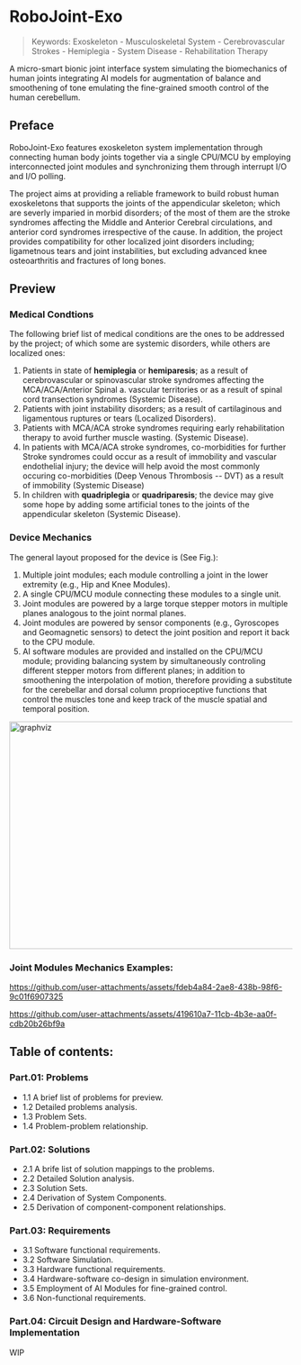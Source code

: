 # RoboJoint-Exo
> Keywords: Exoskeleton - Musculoskeletal System - Cerebrovascular Strokes - Hemiplegia - System Disease - Rehabilitation Therapy

A micro-smart bionic joint interface system simulating the biomechanics of human joints integrating AI models for augmentation of balance and smoothening of tone emulating the fine-grained smooth control of the human cerebellum.

## Preface
RoboJoint-Exo features exoskeleton system implementation through connecting human body joints together via a single CPU/MCU by employing interconnected joint modules and synchronizing them through interrupt I/O and I/O polling.

The project aims at providing a reliable framework to build robust human exoskeletons that supports the joints of the appendicular skeleton; which are severly imparied in morbid disorders; of the most of them are the stroke syndromes affecting the Middle and Anterior Cerebral circulations, and anterior cord syndromes irrespective of the cause. In addition, the project provides compatibility for other localized joint disorders including; ligametnous tears and joint instabilities, but excluding advanced knee osteoarthritis and fractures of long bones.

## Preview
### Medical Condtions
The following brief list of medical conditions are the ones to be addressed by the project; of which some are systemic disorders, while others are localized ones:
1) Patients in state of **hemiplegia** or **hemiparesis**; as a result of cerebrovascular or spinovascular stroke syndromes affecting the MCA/ACA/Anterior Spinal a. vascular territories or as a result of spinal cord transection syndromes (Systemic Disease).
2) Patients with joint instability disorders; as a result of cartilaginous and ligamentous ruptures or tears (Localized Disorders).
3) Patients with MCA/ACA stroke syndromes requiring early rehabilitation therapy to avoid further muscle wasting. (Systemic Disease).
4) In patients with MCA/ACA stroke syndromes, co-morbidities for further Stroke syndromes could occur as a result of immobility and vascular endothelial injury; the device will help avoid the most commonly occuring co-morbidities (Deep Venous Thrombosis -- DVT) as a result of immobility (Systemic Disease)
5) In children with **quadriplegia** or **quadriparesis**; the device may give some hope by adding some artificial tones to the joints of the appendicular skeleton (Systemic Disease).

### Device Mechanics
The general layout proposed for the device is (See Fig.):

1) Multiple joint modules; each module controlling a joint in the lower extremity (e.g., Hip and Knee Modules).
2) A single CPU/MCU module connecting these modules to a single unit.
3) Joint modules are powered by a large torque stepper motors in multiple planes analogous to the joint normal planes.
4) Joint modules are powered by sensor components (e.g., Gyroscopes and Geomagnetic sensors) to detect the joint position and report it back to the CPU module.
5) AI software modules are provided and installed on the CPU/MCU module; providing balancing system by simultaneously controling different stepper motors from different planes; in addition to smoothening the interpolation of motion, therefore providing a substitute for the cerebellar and dorsal column proprioceptive functions that control the muscles tone and keep track of the muscle spatial and temporal position.

<img width="1071" height="404" alt="graphviz" src="https://github.com/user-attachments/assets/0d87c8e2-c447-448c-a6db-f353208bce58" />

### Joint Modules Mechanics Examples:
https://github.com/user-attachments/assets/fdeb4a84-2ae8-438b-98f6-9c01f6907325

https://github.com/user-attachments/assets/419610a7-11cb-4b3e-aa0f-cdb20b26bf9a



## Table of contents:
### Part.01: Problems 
  * 1.1 A brief list of problems for preview.
  * 1.2 Detailed problems analysis.
  * 1.3 Problem Sets.
  * 1.4 Problem-problem relationship.
### Part.02: Solutions
  * 2.1 A brife list of solution mappings to the problems.
  * 2.2 Detailed Solution analysis.
  * 2.3 Solution Sets.
  * 2.4 Derivation of System Components.
  * 2.5 Derivation of component-component relationships.
### Part.03: Requirements
  * 3.1 Software functional requirements.
  * 3.2 Software Simulation.
  * 3.3 Hardware functional requirements.
  * 3.4 Hardware-software co-design in simulation environment.
  * 3.5 Employment of AI Modules for fine-grained control.
  * 3.6 Non-functional requirements.
### Part.04: Circuit Design and Hardware-Software Implementation
WIP

